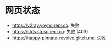 # 网页状态
- https://v2ray.yoyho.repl.co: 失败
- https://stds.stpsc.repl.co: 失败 (403)
- https://happy-pinnate-revolve.glitch.me: 失败
